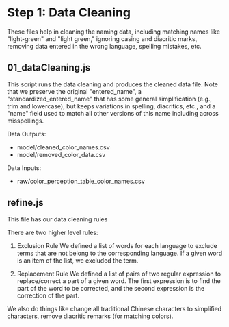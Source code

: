 # Step 1: Data Cleaning

These files help in cleaning the naming data, including matching names like "light-green" and "light green," ignoring casing and diacritic marks, removing data entered in the wrong language, spelling mistakes, etc.

## 01_dataCleaning.js
This script runs the data cleaning and produces the cleaned data file. Note that we preserve the original "entered_name", a "standardized_entered_name" that has some general simplification (e.g., trim and lowercase), but keeps variations in spelling, diacritics, etc., and a "name" field used to match all other versions of this name including across misspellings.

Data Outputs:
- model/cleaned_color_names.csv
- model/removed_color_data.csv

Data Inputs:
- raw/color_perception_table_color_names.csv

## refine.js
This file has our data cleaning rules 

There are two higher level rules: 

1) Exclusion Rule
We defined a list of words for each language to exclude terms that are not belong to the corresponding language. If a given word is an item of the list, we excluded the term.

2) Replacement Rule 
We defined a list of pairs of two regular expression to replace/correct a part of a given word. The first  expression is to find the part of the word to be corrected, and the second expression is the correction of the part. 

We also do things like change all traditional Chinese characters to simplified characters, remove diacritic remarks (for matching colors).